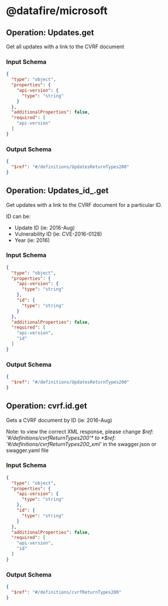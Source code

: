 # @datafire/microsoft


## Operation: Updates.get
Get all updates with a link to the CVRF document


### Input Schema
```json
{
  "type": "object",
  "properties": {
    "api-version": {
      "type": "string"
    }
  },
  "additionalProperties": false,
  "required": [
    "api-version"
  ]
}
```
### Output Schema
```json
{
  "$ref": "#/definitions/UpdatesReturnTypes200"
}
```
## Operation: Updates_id_.get
Get updates with a link to the CVRF document for a particular ID.

ID can be:

  * Update ID (ie: 2016-Aug)
  * Vulnerability ID (ie: CVE-2016-0128)
  * Year (ie: 2016)


### Input Schema
```json
{
  "type": "object",
  "properties": {
    "api-version": {
      "type": "string"
    },
    "id": {
      "type": "string"
    }
  },
  "additionalProperties": false,
  "required": [
    "api-version",
    "id"
  ]
}
```
### Output Schema
```json
{
  "$ref": "#/definitions/UpdatesReturnTypes200"
}
```
## Operation: cvrf.id.get
Gets a CVRF document by ID (ie: 2016-Aug)

Note: to view the correct XML response, please change *$ref: '#/definitions/cvrfReturnTypes200'* to *$ref: '#/definitions/cvrfReturnTypes200_xml'* in the swagger.json or swagger.yaml file


### Input Schema
```json
{
  "type": "object",
  "properties": {
    "api-version": {
      "type": "string"
    },
    "id": {
      "type": "string"
    }
  },
  "additionalProperties": false,
  "required": [
    "api-version",
    "id"
  ]
}
```
### Output Schema
```json
{
  "$ref": "#/definitions/cvrfReturnTypes200"
}
```
